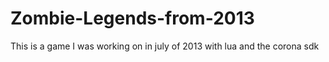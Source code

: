# Zombie-Legends-from-2013
This is a game I was working on in july of 2013 with lua and the corona sdk
